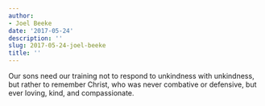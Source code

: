 ```yaml
---
author:
- Joel Beeke
date: '2017-05-24'
description: ''
slug: 2017-05-24-joel-beeke
title: ''
---
```

Our sons need our training not to respond to unkindness with unkindness, but rather to remember Christ, who was never combative or defensive, but ever loving, kind, and compassionate.



